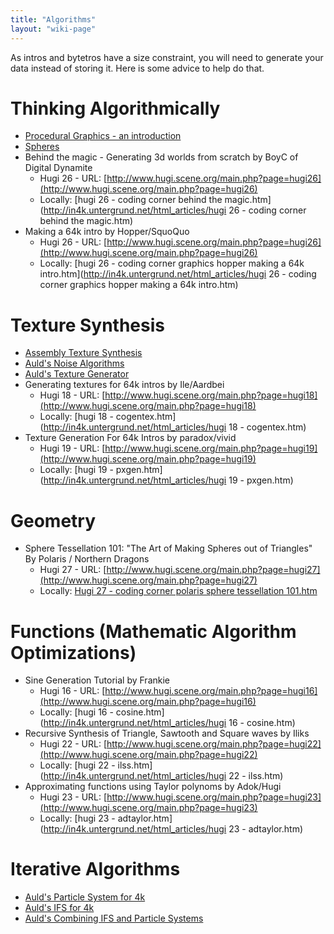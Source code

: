 ```yaml
---
title: "Algorithms"
layout: "wiki-page"
---
```


As intros and bytetros have a size constraint, you will need to generate your data instead of storing it.
Here is some advice to help do that.

# Thinking Algorithmically

* [Procedural Graphics - an introduction](procedural-graphics-an-introduction)
* [Spheres](spheres)
* Behind the magic - Generating 3d worlds from scratch by BoyC of Digital Dynamite
    * Hugi 26 - URL: [http://www.hugi.scene.org/main.php?page=hugi26](http://www.hugi.scene.org/main.php?page=hugi26)
    * Locally: [hugi 26 - coding corner behind the magic.htm](http://in4k.untergrund.net/html_articles/hugi 26 - coding corner behind the magic.htm)
* Making a 64k intro by Hopper/SquoQuo
    * Hugi 26 - URL: [http://www.hugi.scene.org/main.php?page=hugi26](http://www.hugi.scene.org/main.php?page=hugi26)
    * Locally: [hugi 26 - coding corner graphics hopper making a 64k intro.htm](http://in4k.untergrund.net/html_articles/hugi 26 - coding corner graphics hopper making a 64k intro.htm)

# Texture Synthesis
* [Assembly Texture Synthesis](assembly-texture-synthesis)
* [Auld's Noise Algorithms](aulds-noise-algorithms)
* [Auld's Texture Generator](aulds-texture-generator)
* Generating textures for 64k intros by Ile/Aardbei
    * Hugi 18 - URL: [http://www.hugi.scene.org/main.php?page=hugi18](http://www.hugi.scene.org/main.php?page=hugi18)
    * Locally: [hugi 18 - cogentex.htm](http://in4k.untergrund.net/html_articles/hugi 18 - cogentex.htm)
* Texture Generation For 64k Intros by paradox/vivid
    * Hugi 19 - URL: [http://www.hugi.scene.org/main.php?page=hugi19](http://www.hugi.scene.org/main.php?page=hugi19)
    * Locally: [hugi 19 - pxgen.htm](http://in4k.untergrund.net/html_articles/hugi 19 - pxgen.htm)

# Geometry
* Sphere Tessellation 101: "The Art of Making Spheres out of Triangles" By Polaris / Northern Dragons
    * Hugi 27 - URL: [http://www.hugi.scene.org/main.php?page=hugi27](http://www.hugi.scene.org/main.php?page=hugi27)
    * Locally: [Hugi 27 - coding corner polaris sphere tessellation 101.htm](http://in4k.untergrund.net/html_articles/hugi_27_-_coding_corner_polaris_sphere_tessellation_101.htm)

# Functions (Mathematic Algorithm Optimizations)
* Sine Generation Tutorial by Frankie
    * Hugi 16 - URL: [http://www.hugi.scene.org/main.php?page=hugi16](http://www.hugi.scene.org/main.php?page=hugi16)
    * Locally: [hugi 16 - cosine.htm](http://in4k.untergrund.net/html_articles/hugi 16 - cosine.htm)
* Recursive Synthesis of Triangle, Sawtooth and Square waves by Iliks
    * Hugi 22 - URL: [http://www.hugi.scene.org/main.php?page=hugi22](http://www.hugi.scene.org/main.php?page=hugi22)
    * Locally: [hugi 22 - ilss.htm](http://in4k.untergrund.net/html_articles/hugi 22 - ilss.htm)
* Approximating functions using Taylor polynoms by Adok/Hugi
    * Hugi 23 - URL: [http://www.hugi.scene.org/main.php?page=hugi23](http://www.hugi.scene.org/main.php?page=hugi23)
    * Locally: [hugi 23 - adtaylor.htm](http://in4k.untergrund.net/html_articles/hugi 23 - adtaylor.htm)

# Iterative Algorithms
* [Auld's Particle System for 4k](aulds-particle-system-for-4k)
* [Auld's IFS for 4k](aulds-ifs-for-4k)
* [Auld's Combining IFS and Particle Systems](combining-ifs-and-particle-systems)
